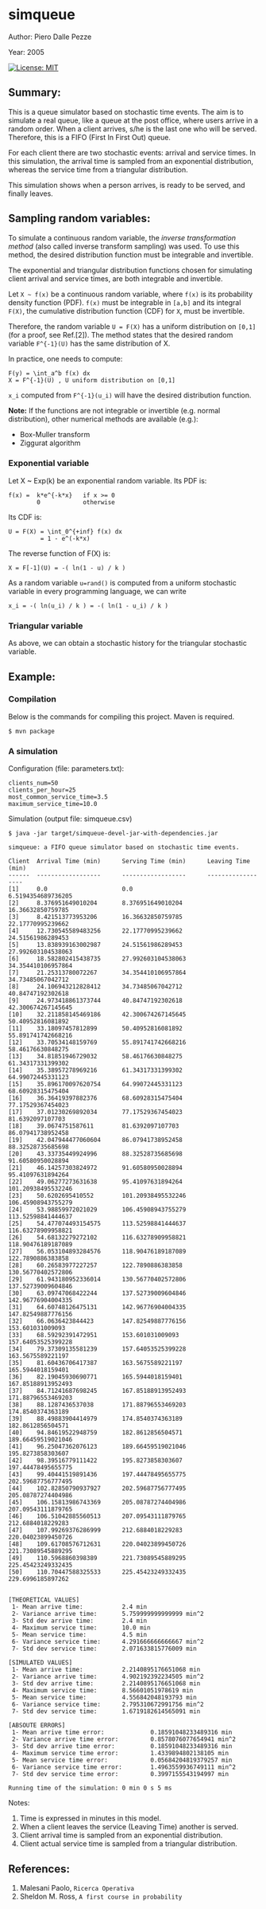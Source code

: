 
# simqueue


Author: Piero Dalle Pezze

Year: 2005

[![License: MIT](https://img.shields.io/badge/License-MIT-yellow.svg)](https://opensource.org/licenses/MIT)

## Summary:

This is a queue simulator based on stochastic time events.
The aim is to simulate a real queue, like a queue at the post office,
where users arrive in a random order. When a client arrives, s/he is
the last one who will be served. Therefore, this is a FIFO (First In First Out) queue.

For each client there are two stochastic events: arrival and service times. 
In this simulation, the arrival time is sampled from an exponential distribution, 
whereas the service time from a triangular distribution.

This simulation shows when a person arrives, is ready to be served, and finally leaves.    


## Sampling random variables:
To simulate a continuous random variable, the _inverse transformation method_ 
(also called inverse transform sampling) was used. To use this method, the desired 
distribution function must be integrable and invertible. 

The exponential and triangular distribution functions chosen for simulating client arrival 
and service times, are both integrable and invertible.

Let `X ~ f(x)` be a continuous random variable, where `f(x)` is its probability density function (PDF). 
`f(x)` must be integrable in `[a,b]` and its integral `F(X)`, the cumulative distribution function (CDF) for `X`, 
must be invertible.

Therefore, the random variable `U = F(X)` has a uniform distribution on `[0,1]` (for a proof, see Ref.[2]). 
The method states that the desired random variable `F^{-1}(U)` has the same distribution of X.

In practice, one needs to compute:
```
F(y) = \int_a^b f(x) dx
X = F^{-1}(U) , U uniform distribution on [0,1]
```
`x_i` computed from `F^{-1}(u_i)` will have the desired distribution function.


__Note:__
If the functions are not integrable or invertible (e.g. normal distribution), other numerical 
methods are available (e.g.):

- Box-Muller transform
- Ziggurat algorithm


### Exponential variable
Let X ~ Exp(k) be an exponential random variable. Its PDF is:
```
f(x) =  k*e^{-k*x}   if x >= 0
    	0		     otherwise
```	    
Its CDF is:
```
U = F(X) = \int_0^{+inf} f(x) dx
	     = 1 - e^(-k*x)
```
The reverse function of F(X) is:
```
X = F[-1](U) = -( ln(1 - u) / k )
```
As a random variable `u=rand()` is computed from a uniform stochastic variable 
in every programming language, we can write
```
x_i = -( ln(u_i) / k ) = -( ln(1 - u_i) / k )
```


### Triangular variable
As above, we can obtain a stochastic history for the triangular stochastic variable.	




## Example:
### Compilation
Below is the commands for compiling this project. Maven is required.
```
$ mvn package
```

### A simulation
Configuration (file: parameters.txt):
```
clients_num=50
clients_per_hour=25
most_common_service_time=3.5
maximum_service_time=10.0
```

Simulation (output file: simqueue.csv)
```
$ java -jar target/simqueue-devel-jar-with-dependencies.jar 

simqueue: a FIFO queue simulator based on stochastic time events.

Client  Arrival Time (min)      Serving Time (min)      Leaving Time (min)
------  ------------------      ------------------      ------------------
[1]     0.0     				0.0     				6.5194354689736205
[2]     8.376951649010204       8.376951649010204       16.36632850759785
[3]     8.421513773953206       16.36632850759785       22.17770995239662
[4]     12.730545589483256      22.17770995239662       24.51561986289453
[5]     13.838939163002987      24.51561986289453       27.992603104538063
[6]     18.582802415438735      27.992603104538063      34.354410106957864
[7]     21.25313780072267       34.354410106957864      34.73485067042712
[8]     24.106943212828412      34.73485067042712       40.84747192302618
[9]     24.973418861373744      40.84747192302618       42.300674267145645
[10]    32.211858145469186      42.300674267145645      50.40952816081892
[11]    33.18097457812899       50.40952816081892       55.891741742668216
[12]    33.70534148159769       55.891741742668216      58.46176630848275
[13]    34.81851946729032       58.46176630848275       61.34317331399302
[14]    35.38957278969216       61.34317331399302       64.99072445331123
[15]    35.896170097620754      64.99072445331123       68.60928315475404
[16]    36.36419397882376       68.60928315475404       77.17529367454023
[17]    37.01230269892034       77.17529367454023       81.6392097107703
[18]    39.0674751587611        81.6392097107703        86.07941738952458
[19]    42.047944477060604      86.07941738952458       88.32528735685698
[20]    43.33735449924996       88.32528735685698       91.60580950028894
[21]    46.14257303824972       91.60580950028894       95.41097631894264
[22]    49.06277273631638       95.41097631894264       101.20938495532246
[23]    50.6202695410552        101.20938495532246      106.45908943755279
[24]    53.98859972021029       106.45908943755279      113.52598841444637
[25]    54.477074493154575      113.52598841444637      116.63278909958821
[26]    54.68132279272102       116.63278909958821      118.90476189187089
[27]    56.053104893284576      118.90476189187089      122.7890886383858
[28]    60.26583977227257       122.7890886383858       130.56770402572806
[29]    61.943180952336014      130.56770402572806      137.52739009604846
[30]    63.09747068422244       137.52739009604846      142.96776904004335
[31]    64.60748126475131       142.96776904004335      147.82549887776156
[32]    66.0636423844423        147.82549887776156      153.601031009093
[33]    68.59292391472951       153.601031009093        157.64053525399228
[34]    79.37309135581239       157.64053525399228      163.5675589221197
[35]    81.60436706417387       163.5675589221197       165.5944018159401
[36]    82.19045930690771       165.5944018159401       167.85188913952493
[37]    84.71241687698245       167.85188913952493      171.88796553469203
[38]    88.1287436537038        171.88796553469203      174.8540374363189
[39]    88.49883904414979       174.8540374363189       182.8612856504571
[40]    94.84619522948759       182.8612856504571       189.66459519021046
[41]    96.25047362076123       189.66459519021046      195.8273858303607
[42]    98.39516779111422       195.8273858303607       197.44478495655775
[43]    99.40441519891436       197.44478495655775      202.59687756777495
[44]    102.82850790937927      202.59687756777495      205.08787274404986
[45]    106.15813986743369      205.08787274404986      207.09543111879765
[46]    106.51042885560513      207.09543111879765      212.6884018229283
[47]    107.99269376286999      212.6884018229283       220.04023899450726
[48]    109.61708576712631      220.04023899450726      221.73089545889295
[49]    110.5968860398389       221.73089545889295      225.45423249332435
[50]    110.70447588325533      225.45423249332435      229.6996185897262


[THEORETICAL VALUES]
 1- Mean arrive time:           2.4 min
 2- Variance arrive time:       5.759999999999999 min^2
 3- Std dev arrive time:        2.4 min
 4- Maximum service time:       10.0 min
 5- Mean service time:          4.5 min
 6- Variance service time:      4.291666666666667 min^2
 7- Std dev service time:       2.071633815776009 min

[SIMULATED VALUES]
 1- Mean arrive time:           2.2140895176651068 min 
 2- Variance arrive time:       4.902192392234505 min^2 
 3- Std dev arrive time:        2.2140895176651068 min 
 4- Maximum service time:       8.56601051978619 min 
 5- Mean service time:          4.556842048193793 min 
 6- Variance service time:      2.795310672991756 min^2 
 7- Std dev service time:       1.6719182614565091 min 

[ABSOUTE ERRORS]
 1- Mean arrive time error:             0.18591048233489316 min 
 2- Variance arrive time error:         0.8578076077654941 min^2 
 3- Std dev arrive time error:          0.18591048233489316 min 
 4- Maximum service time error:         1.4339894802138105 min 
 5- Mean service time error:            0.05684204819379257 min 
 6- Variance service time error:        1.4963559936749111 min^2 
 7- Std dev service time error:         0.3997155543194997 min 

Running time of the simulation: 0 min 0 s 5 ms
```

Notes:

1. Time is expressed in minutes in this model.
2. When a client leaves the service (Leaving Time) another is served.
3. Client arrival time is sampled from an exponential distribution.
4. Client actual service time is sampled from a triangular distribution.


## References:

1. Malesani Paolo, `Ricerca Operativa`
2. Sheldon M. Ross, `A first course in probability`
